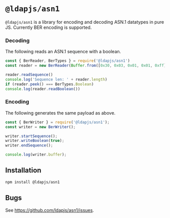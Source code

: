 # `@ldapjs/asn1`

`@ldapjs/asn1` is a library for encoding and decoding ASN.1 datatypes in pure
JS. Currently BER encoding is supported.

### Decoding

The following reads an ASN.1 sequence with a boolean.

```js
const { BerReader, BerTypes } = require('@ldapjs/asn1')
const reader = new BerReader(Buffer.from([0x30, 0x03, 0x01, 0x01, 0xff]))

reader.readSequence()
console.log('Sequence len: ' + reader.length)
if (reader.peek() === BerTypes.Boolean)
console.log(reader.readBoolean())
```

### Encoding

The following generates the same payload as above.

```js
const { BerWriter } = require('@ldapjs/asn1');
const writer = new BerWriter();

writer.startSequence();
writer.writeBoolean(true);
writer.endSequence();

console.log(writer.buffer);
```

## Installation

```sh
npm install @ldapjs/asn1
```

## Bugs

See <https://github.com/ldapjs/asn1/issues>.
